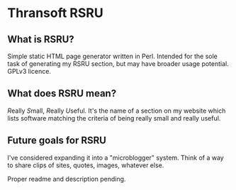 # Thransoft RSRU

## What is RSRU?
Simple static HTML page generator written in Perl. Intended for the sole task of generating my RSRU section, but may have broader usage potential. GPLv3 licence.

## What does RSRU mean?
*R*eally *S*mall, *R*eally *U*seful. It's the name of a section on my website which lists software matching the criteria of being really small and really useful.

## Future goals for RSRU
I've considered expanding it into a "microblogger" system. Think of a way to share clips of sites, quotes, images, whatever else.


Proper readme and description pending.
